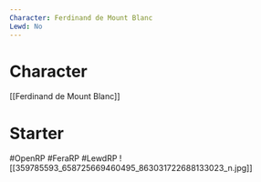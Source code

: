 ```yaml
---
Character: Ferdinand de Mount Blanc
Lewd: No
---
```

# Character
[[Ferdinand de Mount Blanc]]

# Starter


#OpenRP #FeraRP #LewdRP
![[359785593_658725669460495_863031722688133023_n.jpg]]